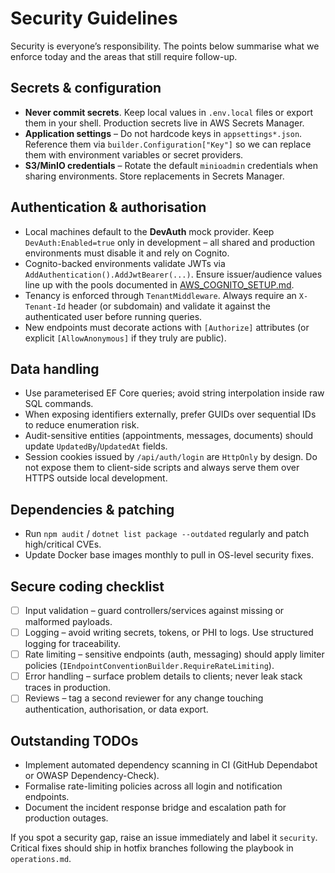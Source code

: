# Security Guidelines

Security is everyone’s responsibility. The points below summarise what we enforce today and the areas that still require follow-up.

## Secrets & configuration

- **Never commit secrets**. Keep local values in `.env.local` files or export them in your shell. Production secrets live in AWS Secrets Manager.
- **Application settings** – Do not hardcode keys in `appsettings*.json`. Reference them via `builder.Configuration["Key"]` so we can replace them with environment variables or secret providers.
- **S3/MinIO credentials** – Rotate the default `minioadmin` credentials when sharing environments. Store replacements in Secrets Manager.

## Authentication & authorisation

- Local machines default to the **DevAuth** mock provider. Keep `DevAuth:Enabled=true` only in development – all shared and production environments must disable it and rely on Cognito.
- Cognito-backed environments validate JWTs via `AddAuthentication().AddJwtBearer(...)`. Ensure issuer/audience values line up with the pools documented in [AWS_COGNITO_SETUP.md](./AWS_COGNITO_SETUP.md).
- Tenancy is enforced through `TenantMiddleware`. Always require an `X-Tenant-Id` header (or subdomain) and validate it against the authenticated user before running queries.
- New endpoints must decorate actions with `[Authorize]` attributes (or explicit `[AllowAnonymous]` if they truly are public).

## Data handling

- Use parameterised EF Core queries; avoid string interpolation inside raw SQL commands.
- When exposing identifiers externally, prefer GUIDs over sequential IDs to reduce enumeration risk.
- Audit-sensitive entities (appointments, messages, documents) should update `UpdatedBy`/`UpdatedAt` fields.
- Session cookies issued by `/api/auth/login` are `HttpOnly` by design. Do not expose them to client-side scripts and always serve them over HTTPS outside local development.

## Dependencies & patching

- Run `npm audit` / `dotnet list package --outdated` regularly and patch high/critical CVEs.
- Update Docker base images monthly to pull in OS-level security fixes.

## Secure coding checklist

- [ ] Input validation – guard controllers/services against missing or malformed payloads.
- [ ] Logging – avoid writing secrets, tokens, or PHI to logs. Use structured logging for traceability.
- [ ] Rate limiting – sensitive endpoints (auth, messaging) should apply limiter policies (`IEndpointConventionBuilder.RequireRateLimiting`).
- [ ] Error handling – surface problem details to clients; never leak stack traces in production.
- [ ] Reviews – tag a second reviewer for any change touching authentication, authorisation, or data export.

## Outstanding TODOs

- Implement automated dependency scanning in CI (GitHub Dependabot or OWASP Dependency-Check).
- Formalise rate-limiting policies across all login and notification endpoints.
- Document the incident response bridge and escalation path for production outages.

If you spot a security gap, raise an issue immediately and label it `security`. Critical fixes should ship in hotfix branches following the playbook in `operations.md`.
